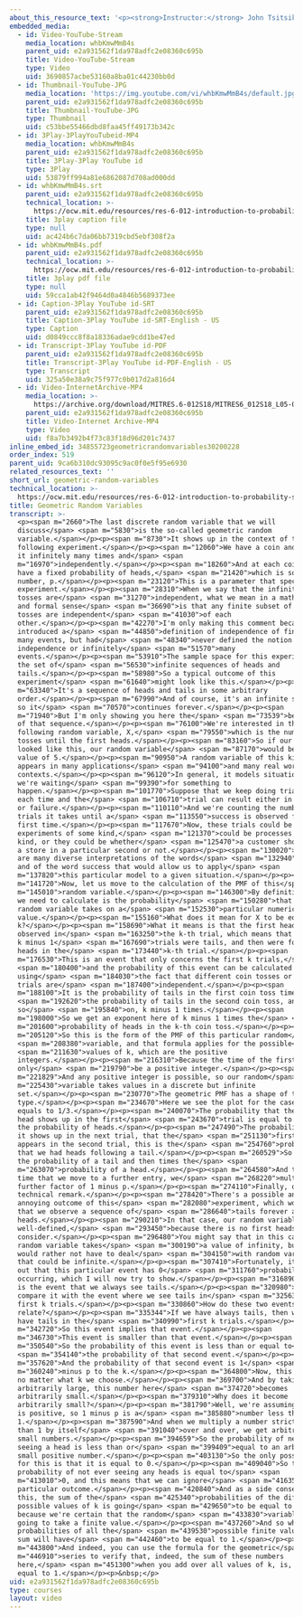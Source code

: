 ```yaml
---
about_this_resource_text: '<p><strong>Instructor:</strong> John Tsitsiklis</p>'
embedded_media:
  - id: Video-YouTube-Stream
    media_location: whbKmwMmB4s
    parent_uid: e2a931562f1da978adfc2e08360c695b
    title: Video-YouTube-Stream
    type: Video
    uid: 3690857acbe53160a8ba01c44230bb0d
  - id: Thumbnail-YouTube-JPG
    media_location: 'https://img.youtube.com/vi/whbKmwMmB4s/default.jpg'
    parent_uid: e2a931562f1da978adfc2e08360c695b
    title: Thumbnail-YouTube-JPG
    type: Thumbnail
    uid: c53bbe55466dbd8faa45ff49173b342c
  - id: 3Play-3PlayYouTubeid-MP4
    media_location: whbKmwMmB4s
    parent_uid: e2a931562f1da978adfc2e08360c695b
    title: 3Play-3Play YouTube id
    type: 3Play
    uid: 53879ff994a81e6862087d708ad000dd
  - id: whbKmwMmB4s.srt
    parent_uid: e2a931562f1da978adfc2e08360c695b
    technical_location: >-
      https://ocw.mit.edu/resources/res-6-012-introduction-to-probability-spring-2018/part-i-the-fundamentals/geometric-random-variables/whbKmwMmB4s.srt
    title: 3play caption file
    type: null
    uid: ac424b6c7da06bb7319cbd5ebf308f2a
  - id: whbKmwMmB4s.pdf
    parent_uid: e2a931562f1da978adfc2e08360c695b
    technical_location: >-
      https://ocw.mit.edu/resources/res-6-012-introduction-to-probability-spring-2018/part-i-the-fundamentals/geometric-random-variables/whbKmwMmB4s.pdf
    title: 3play pdf file
    type: null
    uid: 59cca1ab42f9464d0a4846b5689373ee
  - id: Caption-3Play YouTube id-SRT
    parent_uid: e2a931562f1da978adfc2e08360c695b
    title: Caption-3Play YouTube id-SRT-English - US
    type: Caption
    uid: d0849ccc8f8a18336adae9cdd1be47ed
  - id: Transcript-3Play YouTube id-PDF
    parent_uid: e2a931562f1da978adfc2e08360c695b
    title: Transcript-3Play YouTube id-PDF-English - US
    type: Transcript
    uid: 325a50e38a9c75f977c0b017d2a816d4
  - id: Video-InternetArchive-MP4
    media_location: >-
      https://archive.org/download/MITRES.6-012S18/MITRES6_012S18_L05-07_300k.mp4
    parent_uid: e2a931562f1da978adfc2e08360c695b
    title: Video-Internet Archive-MP4
    type: Video
    uid: f8a7b3492b4f73c83f18d96d201c7437
inline_embed_id: 34855723geometricrandomvariables30200228
order_index: 519
parent_uid: 9ca6b310dc93095c9ac0f0e5f95e6930
related_resources_text: ''
short_url: geometric-random-variables
technical_location: >-
  https://ocw.mit.edu/resources/res-6-012-introduction-to-probability-spring-2018/part-i-the-fundamentals/geometric-random-variables
title: Geometric Random Variables
transcript: >-
  <p><span m="2660">The last discrete random variable that we will
  discuss</span> <span m="5830">is the so-called geometric random
  variable.</span></p><p><span m="8730">It shows up in the context of the
  following experiment.</span></p><p><span m="12060">We have a coin and we toss
  it infinitely many times and</span> <span
  m="16970">independently.</span></p><p><span m="18260">And at each coin toss we
  have a fixed probability of heads,</span> <span m="21420">which is some given
  number, p.</span></p><p><span m="23120">This is a parameter that specifies the
  experiment.</span></p><p><span m="28310">When we say that the infinitely many
  tosses are</span> <span m="31270">independent, what we mean in a mathematical
  and formal sense</span> <span m="36690">is that any finite subset of those
  tosses are independent</span> <span m="41030">of each
  other.</span></p><p><span m="42270">I'm only making this comment because we
  introduced a</span> <span m="44850">definition of independence of finitely
  many events, but had</span> <span m="48340">never defined the notion of
  independence or infinitely</span> <span m="51570">many
  events.</span></p><p><span m="53910">The sample space for this experiment is
  the set of</span> <span m="56530">infinite sequences of heads and
  tails.</span></p><p><span m="58980">So a typical outcome of this
  experiment</span> <span m="61640">might look like this.</span></p><p><span
  m="63340">It's a sequence of heads and tails in some arbitrary
  order.</span></p><p><span m="67990">And of course, it's an infinite sequence,
  so it</span> <span m="70570">continues forever.</span></p><p><span
  m="71940">But I'm only showing you here the</span> <span m="73539">beginning
  of that sequence.</span></p><p><span m="76100">We're interested in the
  following random variable, X,</span> <span m="79550">which is the number of
  tosses until the first heads.</span></p><p><span m="83160">So if our sequence
  looked like this, our random variable</span> <span m="87170">would be taking a
  value of 5.</span></p><p><span m="90950">A random variable of this kind
  appears in many applications</span> <span m="94100">and many real world
  contexts.</span></p><p><span m="96120">In general, it models situations where
  we're waiting</span> <span m="99390">for something to
  happen.</span></p><p><span m="101770">Suppose that we keep doing trials at
  each time and the</span> <span m="106710">trial can result either in success
  or failure.</span></p><p><span m="110110">And we're counting the number of
  trials it takes until a</span> <span m="113550">success is observed for the
  first time.</span></p><p><span m="117670">Now, these trials could be
  experiments of some kind,</span> <span m="121370">could be processes of some
  kind, or they could be whether</span> <span m="125470">a customer shows up in
  a store in a particular second or not.</span></p><p><span m="130020">So there
  are many diverse interpretations of the words</span> <span m="132940">trial
  and of the word success that would allow us to apply</span> <span
  m="137820">this particular model to a given situation.</span></p><p><span
  m="141720">Now, let us move to the calculation of the PMF of this</span> <span
  m="145010">random variable.</span></p><p><span m="146300">By definition, what
  we need to calculate is the probability</span> <span m="150280">that the
  random variable takes on a</span> <span m="152530">particular numerical
  value.</span></p><p><span m="155160">What does it mean for X to be equal to
  k?</span></p><p><span m="158690">What it means is that the first heads was
  observed in</span> <span m="163250">the k-th trial, which means that the first
  k minus 1</span> <span m="167690">trials were tails, and then were followed by
  heads in the</span> <span m="173440">k-th trial.</span></p><p><span
  m="176530">This is an event that only concerns the first k trials,</span>
  <span m="180400">and the probability of this event can be calculated
  using</span> <span m="184030">the fact that different coin tosses or different
  trials are</span> <span m="187400">independent.</span></p><p><span
  m="188100">It is the probability of tails in the first coin toss times</span>
  <span m="192620">the probability of tails in the second coin toss, and
  so</span> <span m="195840">on, k minus 1 times.</span></p><p><span
  m="198000">So we get an exponent here of k minus 1 times the</span> <span
  m="201600">probability of heads in the k-th coin toss.</span></p><p><span
  m="205120">So this is the form of the PMF of this particular random</span>
  <span m="208380">variable, and that formula applies for the possible</span>
  <span m="211630">values of k, which are the positive
  integers.</span></p><p><span m="216310">Because the time of the first head can
  only</span> <span m="219790">be a positive integer.</span></p><p><span
  m="221829">And any positive integer is possible, so our random</span> <span
  m="225430">variable takes values in a discrete but infinite
  set.</span></p><p><span m="230770">The geometric PMF has a shape of this
  type.</span></p><p><span m="234670">Here we see the plot for the case where p
  equals to 1/3.</span></p><p><span m="240070">The probability that the first
  head shows up in the first</span> <span m="243670">trial is equal to p, that's
  the probability of heads.</span></p><p><span m="247490">The probability that
  it shows up in the next trial, that the</span> <span m="251130">first head
  appears in the second trial, this is the</span> <span m="254760">probability
  that we had heads following a tail.</span></p><p><span m="260529">So we have
  the probability of a tail and then times the</span> <span
  m="263070">probability of a head.</span></p><p><span m="264580">And then each
  time that we move to a further entry, we</span> <span m="268220">multiply by a
  further factor of 1 minus p.</span></p><p><span m="274110">Finally, one little
  technical remark.</span></p><p><span m="278420">There's a possible and rather
  annoying outcome of this</span> <span m="282080">experiment, which would be
  that we observe a sequence of</span> <span m="286640">tails forever and no
  heads.</span></p><p><span m="290210">In that case, our random variable is not
  well-defined,</span> <span m="293450">because there is no first heads to
  consider.</span></p><p><span m="296480">You might say that in this case our
  random variable takes</span> <span m="300190">a value of infinity, but we
  would rather not have to deal</span> <span m="304150">with random variables
  that could be infinite.</span></p><p><span m="307410">Fortunately, it turns
  out that this particular event has 0</span> <span m="311760">probability of
  occurring, which I will now try to show.</span></p><p><span m="316890">So this
  is the event that we always see tails.</span></p><p><span m="320980">Let us
  compare it with the event where we see tails in</span> <span m="325630">the
  first k trials.</span></p><p><span m="330860">How do these two events
  relate?</span></p><p><span m="335344">If we have always tails, then we will
  have tails in the</span> <span m="340990">first k trials.</span></p><p><span
  m="342720">So this event implies that event.</span></p><p><span
  m="346730">This event is smaller than that event.</span></p><p><span
  m="350540">So the probability of this event is less than or equal to</span>
  <span m="354140">the probability of that second event.</span></p><p><span
  m="357620">And the probability of that second event is 1</span> <span
  m="360240">minus p to the k.</span></p><p><span m="364800">Now, this is true
  no matter what k we choose.</span></p><p><span m="369700">And by taking k
  arbitrarily large, this number here</span> <span m="374720">becomes
  arbitrarily small.</span></p><p><span m="379310">Why does it become
  arbitrarily small?</span></p><p><span m="381790">Well, we're assuming that p
  is positive, so 1 minus p is a</span> <span m="385880">number less than
  1.</span></p><p><span m="387590">And when we multiply a number strictly less
  than 1 by itself</span> <span m="391040">over and over, we get arbitrarily
  small numbers.</span></p><p><span m="394659">So the probability of never
  seeing a head is less than or</span> <span m="399409">equal to an arbitrarily
  small positive number.</span></p><p><span m="403130">So the only possibility
  for this is that it is equal to 0.</span></p><p><span m="409040">So the
  probability of not ever seeing any heads is equal to</span> <span
  m="413010">0, and this means that we can ignore</span> <span m="416350">this
  particular outcome.</span></p><p><span m="420840">And as a side consequence of
  this, the sum of the</span> <span m="425340">probabilities of the different
  possible values of k is going</span> <span m="429650">to be equal to 1,
  because we're certain that the random</span> <span m="433830">variable is
  going to take a finite value.</span></p><p><span m="437260">And so when we sum
  probabilities of all the</span> <span m="439530">possible finite values, that
  sum will have</span> <span m="442460">to be equal to 1.</span></p><p><span
  m="443800">And indeed, you can use the formula for the geometric</span> <span
  m="446910">series to verify that, indeed, the sum of these numbers
  here,</span> <span m="451300">when you add over all values of k, is, indeed,
  equal to 1.</span></p><p>&nbsp;</p>
uid: e2a931562f1da978adfc2e08360c695b
type: courses
layout: video
---
```

